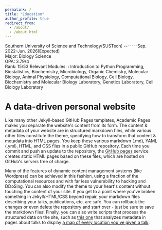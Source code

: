 ```yaml
---
permalink: /
title: "Education"
author_profile: true
redirect_from: 
  - /about/
  - /about.html
---
```


Southern University of Science and Technology(SUSTech) -------Sep. 2022-Jun. 2026(Expected)  
    Major: Biology Science  
    GPA: 3.79/4  
    Rank: 15/53
    Relevant Modules: : Introduction to Python Programming, Biostatistics, Biochemistry, Microbiology, Organic Chemistry, Molecular Biology, Animal Physiology, Computational Biology, Cell Biology, Biochemistry and Molecular Biology Laboratory, Genetics Laboratory, Cell Biology Laboratory

A data-driven personal website
======
Like many other Jekyll-based GitHub Pages templates, Academic Pages makes you separate the website's content from its form. The content & metadata of your website are in structured markdown files, while various other files constitute the theme, specifying how to transform that content & metadata into HTML pages. You keep these various markdown (.md), YAML (.yml), HTML, and CSS files in a public GitHub repository. Each time you commit and push an update to the repository, the [GitHub pages](https://pages.github.com/) service creates static HTML pages based on these files, which are hosted on GitHub's servers free of charge.

Many of the features of dynamic content management systems (like Wordpress) can be achieved in this fashion, using a fraction of the computational resources and with far less vulnerability to hacking and DDoSing. You can also modify the theme to your heart's content without touching the content of your site. If you get to a point where you've broken something in Jekyll/HTML/CSS beyond repair, your markdown files describing your talks, publications, etc. are safe. You can rollback the changes or even delete the repository and start over - just be sure to save the markdown files! Finally, you can also write scripts that process the structured data on the site, such as [this one](https://github.com/academicpages/academicpages.github.io/blob/master/talkmap.ipynb) that analyzes metadata in pages about talks to display [a map of every location you've given a talk](https://academicpages.github.io/talkmap.html).

